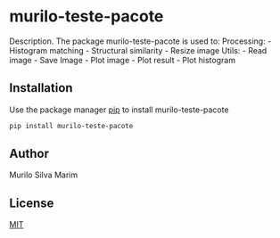 # murilo-teste-pacote

Description. 
The package murilo-teste-pacote is used to:
	Processing:
		- Histogram matching
		- Structural similarity
		- Resize image
	Utils:
		- Read image
		- Save Image
		- Plot image
		- Plot result
		- Plot histogram

## Installation

Use the package manager [pip](https://pip.pypa.io/en/stable/) to install murilo-teste-pacote

```bash
pip install murilo-teste-pacote
```

## Author
Murilo Silva Marim

## License
[MIT](https://choosealicense.com/licenses/mit/)